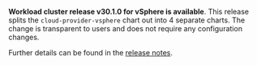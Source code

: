 **Workload cluster release v30.1.0 for vSphere is available**. This release splits the `cloud-provider-vsphere` chart out into 4 separate charts. The change is transparent to users and does not require any configuration changes.

Further details can be found in the [release notes](https://docs.giantswarm.io/changes/workload-cluster-releases-vsphere/releases/vsphere-30.1.0).
